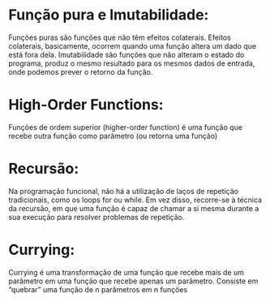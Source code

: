 # Função pura e Imutabilidade:

Funções puras são funções que não têm efeitos colaterais. Efeitos colaterais, basicamente, ocorrem quando uma função altera um dado que está fora dela. 
Imutabilidade são funções que não alteram o estado do programa, produz o mesmo resultado para os mesmos dados de entrada, onde podemos prever o retorno da função. 

# High-Order Functions:

Funções de ordem superior (higher-order function) é uma função que recebe outra função como parâmetro (ou retorna uma função)

# Recursão:

Na programação funcional, não há a utilização de laços de repetição tradicionais, como os loops for ou while. Em vez disso, recorre-se à técnica da recursão, em que uma função é capaz de chamar a si mesma durante a sua execução para resolver problemas de repetição.

# Currying:

Currying é uma transformação de uma função que recebe mais de um parâmetro em uma função que recebe apenas um parâmetro. Consiste em “quebrar” uma função de n parâmetros em n funções

